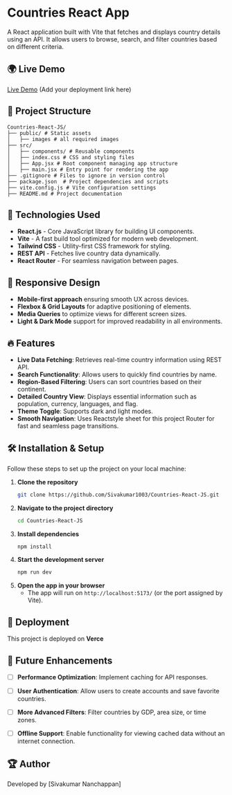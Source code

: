 # Countries React App

A React application built with Vite that fetches and displays country details using an API. It allows users to browse, search, and filter countries based on different criteria.

## 🌍 Live Demo
[Live Demo](#) (Add your deployment link here)

## 📂 Project Structure
```
Countries-React-JS/
├── public/ # Static assets
│   ├── images # all required images
├── src/
│   ├── components/ # Reusable components
│   ├── index.css # CSS and styling files
│   ├── App.jsx # Root component managing app structure
│   ├── main.jsx # Entry point for rendering the app
├── .gitignore # Files to ignore in version control
├── package.json  # Project dependencies and scripts
├── vite.config.js # Vite configuration settings
├── README.md # Project documentation
```

## 🚀 Technologies Used
- **React.js** - Core JavaScript library for building UI components.
- **Vite** - A fast build tool optimized for modern web development.
- **Tailwind CSS** - Utility-first CSS framework for styling.
- **REST API** - Fetches live country data dynamically.
- **React Router** - For seamless navigation between pages.

## 📱 Responsive Design
- **Mobile-first approach** ensuring smooth UX across devices.
- **Flexbox & Grid Layouts** for adaptive positioning of elements.
- **Media Queries** to optimize views for different screen sizes.
- **Light & Dark Mode** support for improved readability in all environments.

## 🔥 Features
- **Live Data Fetching**: Retrieves real-time country information using REST API.
- **Search Functionality**: Allows users to quickly find countries by name.
- **Region-Based Filtering**: Users can sort countries based on their continent.
- **Detailed Country View**: Displays essential information such as population, currency, languages, and flag.
- **Theme Toggle**: Supports dark and light modes.
- **Smooth Navigation**: Uses Reactstyle sheet for this project Router for fast and seamless page transitions.

## 🛠 Installation & Setup
Follow these steps to set up the project on your local machine:

1. **Clone the repository**
   ```bash
   git clone https://github.com/Sivakumar1003/Countries-React-JS.git
   ```
2. **Navigate to the project directory**
   ```bash
   cd Countries-React-JS
   ```
3. **Install dependencies**
   ```bash
   npm install
   ```
4. **Start the development server**
   ```bash
   npm run dev
   ```
5. **Open the app in your browser**
   - The app will run on `http://localhost:5173/` (or the port assigned by Vite).

## 🚀 Deployment
This project is deployed on **Verce** 

## 🔮 Future Enhancements
- [ ] **Performance Optimization**: Implement caching for API responses.
- [ ] **User Authentication**: Allow users to create accounts and save favorite countries.
- [ ] **More Advanced Filters**: Filter countries by GDP, area size, or time zones.
- [ ] **Offline Support**: Enable functionality for viewing cached data without an internet connection.


## 🏆 Author
Developed by [Sivakumar Nanchappan]